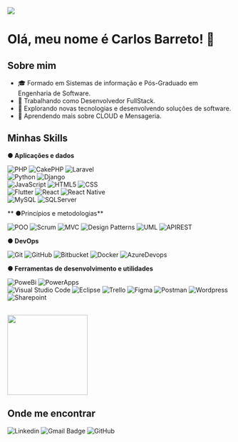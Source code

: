 ![](https://komarev.com/ghpvc/?username=barretopcarlos&color=006bed)

# Olá, meu nome é Carlos Barreto! 👋

## Sobre mim

- 🎓 Formado em Sistemas de informação e Pós-Graduado em Engenharia de Software.
- 💼 Trabalhando como Desenvolvedor FullStack.
- 🤔 Explorando novas tecnologias e desenvolvendo soluções de software.
- 🌱 Aprendendo mais sobre CLOUD e Mensageria.

## Minhas Skills

**● Aplicações e dados**

![PHP](https://img.shields.io/badge/-PHP-333333?style=flat&logo=php) ![CakePHP](https://img.shields.io/badge/-CakePhp-333333?style=flat&logo=cakephp) ![Laravel](https://img.shields.io/badge/-Laravel-333333?style=flat&logo=laravel) </br>
![Python](https://img.shields.io/badge/-Python-333333?style=flat&logo=python) ![Django](https://img.shields.io/badge/-Django-333333?style=flat&logo=django)</br>
![JavaScript](https://img.shields.io/badge/-JavaScript-333333?style=flat&logo=javascript) ![HTML5](https://img.shields.io/badge/-HTML5-333333?style=flat&logo=HTML5) ![CSS](https://img.shields.io/badge/-CSS-333333?style=flat&logo=CSS3&logoColor=1572B6)</br>
![Flutter](https://img.shields.io/badge/-Flutter-333333?style=flat&logo=Flutter) ![React](https://img.shields.io/badge/-React-333333?style=flat&logo=react) ![React Native](https://img.shields.io/badge/-React%20Native-333333?style=flat&logo=react)</br>
![MySQL](https://img.shields.io/badge/-MySQL-333333?style=flat&logo=mysql) ![SQLServer](https://img.shields.io/badge/-SQLServer-333333?style=flat&logo=microsoftsqlserver)

** ●Princípios e metodologias**

![POO](https://img.shields.io/badge/-POO-333333?style=flat&logo=apirest) ![Scrum](https://img.shields.io/badge/-Scrum-333333?style=flat&logo=Scrum) ![MVC](https://img.shields.io/badge/-MVC-333333?style=flat&logo=MVC) ![Design Patterns](https://img.shields.io/badge/-DesignPatterns-333333?style=flat&logo=DesignPatterns) ![UML](https://img.shields.io/badge/-UML-333333?style=flat&logo=UML) ![APIREST](https://img.shields.io/badge/-API%20REST-333333?style=flat&logo=apirest)

**● DevOps**

![Git](https://img.shields.io/badge/-Git-333333?style=flat&logo=git) ![GitHub](https://img.shields.io/badge/-GitHub-333333?style=flat&logo=github) ![Bitbucket](https://img.shields.io/badge/-Bitbucket-333333?style=flat&logo=bitbucket) ![Docker](https://img.shields.io/badge/-Docker-333333?style=flat&logo=docker) ![AzureDevops](https://img.shields.io/badge/-AzureDevops-333333?style=flat&logo=AzureDevops)

**● Ferramentas de desenvolvimento e utilidades**

![PoweBi](https://img.shields.io/badge/-Power%20Bi-333333?style=flat&logo=power-Bi&logoColor=007ACC) ![PowerApps](https://img.shields.io/badge/-Power%20Apps-333333?style=flat&logo=power-apps&logoColor=007ACC)</br>
![Visual Studio Code](https://img.shields.io/badge/-Visual%20Studio%20Code-333333?style=flat&logo=visual-studio-code&logoColor=007ACC) ![Eclipse](https://img.shields.io/badge/-Eclipse-333333?style=flat&logo=eclipse-ide&logoColor=2C2255) ![Trello](https://img.shields.io/badge/-Trello-333333?style=flat&logo=trello&logoColor=007ACC) ![Figma](https://img.shields.io/badge/-Figma-333333?style=flat&logo=figma&logoColor=007ACC)  ![Postman](https://img.shields.io/badge/-Postman-333333?style=flat&logo=postman) ![Wordpress](https://img.shields.io/badge/-Wordpress-333333?style=flat&logo=Wordpress)
![Sharepoint](https://img.shields.io/badge/-Sharepoint-333333?style=flat&logo=microsoft)

<br/>

<a href="https://github.com/barretopcarlos" title="Perfil do Iuri">
  <img height="180em" src="https://github-readme-stats.vercel.app/api?username=barretopcarlos&theme=dracula&show_icons=true" />
</a>

## Onde me encontrar

![Linkedin](https://img.shields.io/badge/-barretopcarlos-blue?style=flat-square&logo=Linkedin&logoColor=white&link=https://www.linkedin.com/in/carlospbarreto/) ![Gmail Badge](https://img.shields.io/badge/-barretopcarlos@email.com-006bed?style=flat-square&logo=Gmail&logoColor=white&link=mailto:barretopcarlos@gmail.com) ![GitHub](https://img.shields.io/github/followers/barretopcarlos?label=follow&style=social)
